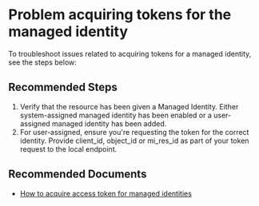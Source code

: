 <properties
	pageTitle="Problem acquiring tokens for the managed identity"
	description="Problem acquiring tokens for the managed identity"
	infoBubbleText="An issue was found with acquiring a token for a managed identity"
	service="microsoft.azureactivedirectory"
	resource="userassignedidentities"
	authors="arluca"
	ms.author="arluca"
	displayOrder="2"
	articleId="Problem-acquiring-tokens-for-managed-identity"
	diagnosticScenario=""
	selfHelpType="resource"
	supportTopicIds="32690728"
	resourceTags=""
	productPesIds="16985"
	cloudEnvironments="public, blackForest, fairfax, mooncake"
	ownershipId="ASEP_ContentService_Placeholder"
/>

# Problem acquiring tokens for the managed identity

To troubleshoot issues related to acquiring tokens for a managed identity, see the steps below:

## **Recommended Steps**

1. Verify that the resource has been given a Managed Identity. Either system-assigned managed identity has been enabled or a user-assigned managed identity has been added. 
2. For user-assigned, ensure you're requesting the token for the correct identity. Provide client_id, object_id or mi_res_id as part of your token request to the local endpoint.

## **Recommended Documents**

* [How to acquire access token for managed identities](https://docs.microsoft.com/azure/active-directory/managed-identities-azure-resources/how-to-use-vm-token)

